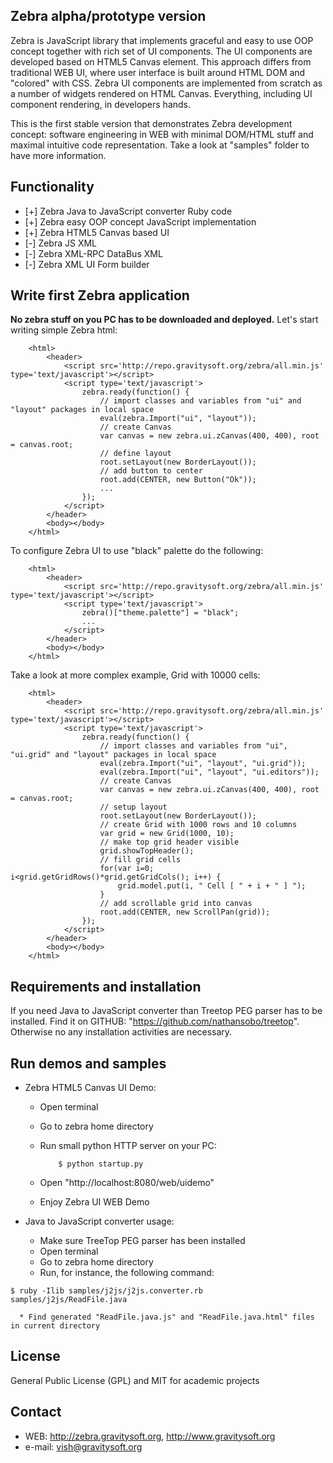 ## Zebra alpha/prototype version

Zebra is JavaScript library that implements graceful and easy to use OOP concept together with rich set of UI
components. The UI components are developed based on HTML5 Canvas element. This approach differs from
traditional WEB UI, where user interface is built around HTML DOM and "colored" with CSS. Zebra UI components
are implemented from scratch as a number of widgets rendered on HTML Canvas. Everything, including UI component
rendering, in developers hands.

This is the first stable version that demonstrates Zebra development concept: software engineering in WEB with minimal
DOM/HTML stuff and maximal intuitive code representation. Take a look at "samples" folder to have more information.

## Functionality

   * [+] Zebra Java to JavaScript converter Ruby code
   * [+] Zebra easy OOP concept JavaScript implementation
   * [+] Zebra HTML5 Canvas based UI
   * [-] Zebra JS XML
   * [-] Zebra XML-RPC DataBus XML
   * [-] Zebra XML UI Form builder

## Write first Zebra application

**No zebra stuff on you PC has to be downloaded and deployed.** Let's start writing simple Zebra html:

		<html>
			<header>
				<script src='http://repo.gravitysoft.org/zebra/all.min.js' type='text/javascript'></script>
				<script type='text/javascript'>
				    zebra.ready(function() {
						// import classes and variables from "ui" and "layout" packages in local space
						eval(zebra.Import("ui", "layout"));
						// create Canvas
					    var canvas = new zebra.ui.zCanvas(400, 400), root = canvas.root;
						// define layout
						root.setLayout(new BorderLayout());
						// add button to center
						root.add(CENTER, new Button("Ok"));
						...
			 		});
				</script>
			</header>
			<body></body>
		</html>

To configure Zebra UI to use "black" palette do the following:

		<html>
			<header>
				<script src='http://repo.gravitysoft.org/zebra/all.min.js' type='text/javascript'></script>
				<script type='text/javascript'>
					zebra()["theme.palette"] = "black";
					...
				</script>
			</header>
			<body></body>
		</html>

Take a look at more complex example, Grid with 10000 cells:

		<html>
			<header>
				<script src='http://repo.gravitysoft.org/zebra/all.min.js' type='text/javascript'></script>
				<script type='text/javascript'>
				    zebra.ready(function() {
						// import classes and variables from "ui", "ui.grid" and "layout" packages in local space
						eval(zebra.Import("ui", "layout", "ui.grid"));
						eval(zebra.Import("ui", "layout", "ui.editors"));
						// create Canvas
					    var canvas = new zebra.ui.zCanvas(400, 400), root = canvas.root;
                        // setup layout
					    root.setLayout(new BorderLayout());
						// create Grid with 1000 rows and 10 columns
						var grid = new Grid(1000, 10);
						// make top grid header visible
						grid.showTopHeader();
						// fill grid cells
						for(var i=0; i<grid.getGridRows()*grid.getGridCols(); i++) {
							grid.model.put(i, " Cell [ " + i + " ] ");
						}
						// add scrollable grid into canvas
						root.add(CENTER, new ScrollPan(grid));
			 		});
				</script>
			</header>
			<body></body>
		</html>


## Requirements and installation

If you need Java to JavaScript converter than Treetop PEG parser has to be installed.
Find it on GITHUB: "https://github.com/nathansobo/treetop". Otherwise no any installation
activities are necessary.

## Run demos and samples

   * Zebra HTML5 Canvas UI Demo:
   	  * Open terminal
      * Go to zebra home directory
      * Run small python HTTP server on your PC:

     			$ python startup.py

      * Open "http://localhost:8080/web/uidemo"
      * Enjoy Zebra UI WEB Demo

   * Java to JavaScript converter usage:
      * Make sure TreeTop PEG parser has been installed
      * Open terminal
      * Go to zebra home directory
      * Run, for instance, the following command:

	$ ruby -Ilib samples/j2js/j2js.converter.rb  samples/j2js/ReadFile.java

      * Find generated "ReadFile.java.js" and "ReadFile.java.html" files in current directory


## License

General Public License (GPL) and MIT for academic projects

## Contact

   * WEB: http://zebra.gravitysoft.org, http://www.gravitysoft.org
   * e-mail: vish@gravitysoft.org
